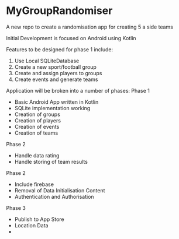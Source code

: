 # MyGroupRandomiser
A new repo to create a randomisation app for creating 5 a side teams

Initial Development is focused on Android using Kotlin

Features to be designed for phase 1 include:
1. Use Local SQLiteDatabase
2. Create a new sport/football group
3. Create and assign players to groups
4. Create events and generate teams

Application will be broken into a number of phases:
Phase 1
- Basic Android App written in Kotlin
- SQLite implementation working
- Creation of groups
- Creation of players
- Creation of events
- Creation of teams

Phase 2
- Handle data rating
- Handle storing of team results

Phase 2
- Include firebase
- Removal of Data Initialisation Content
- Authentication and Authorisation

Phase 3
- Publish to App Store
- Location Data
-
